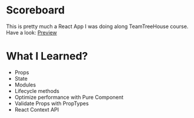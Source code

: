 # Scoreboard

This is pretty much a React App I was doing along TeamTreeHouse course. <br/>
Have a look: <a href="https://netscoundrel.github.io/scoreboard/">Preview</a>

# What I Learned?

<ul>
  <li>Props</li>
  <li>State</li>
  <li>Modules</li>
  <li>Lifecycle methods</li>
  <li>Optimize performance with Pure Component</li>
  <li>Validate Props with PropTypes</li>
  <li>React Context API</li>
</ul>
